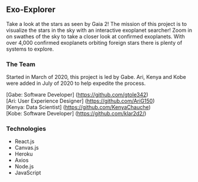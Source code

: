 ## Exo-Explorer

Take a look at the stars as seen by Gaia 2! The mission of this project is to visualize the stars in the sky with an interactive exoplanet searcher! Zoom in on swathes of the sky to take a closer look at confirmed exoplanets. With over 4,000 confirmed exoplanets orbiting foreign stars there is plenty of systems to explore.

### The Team

Started in March of 2020, this project is led by Gabe. Ari, Kenya and Kobe were added in July of 2020 to help expedite the process. <br />

[Gabe: Software Developer] (https://github.com/gtole342) <br />
[Ari: User Experience Designer] (https://github.com/AriG150) <br />
[Kenya: Data Scientist] (https://github.com/KenyaChauche) <br />
[Kobe: Software Developer] (https://github.com/klar2d2/)

### Technologies
  * React.js
  * Canvas.js
  * Heroku
  * Axios
  * Node.js
  * JavaScript
